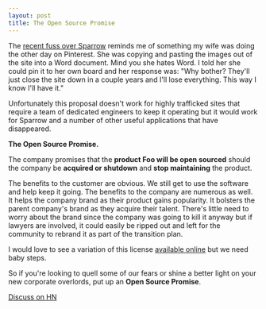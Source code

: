 ```yaml
---
layout: post
title: The Open Source Promise
---
```


The [recent fuss over Sparrow](http://mattgemmell.com/2012/07/21/entitlement-and-acquisition/) 
reminds me of something my wife was doing the other day on Pinterest. 
She was copying and pasting the images out of the site into a Word
document. Mind you she hates Word. I told her she could pin it to her
own board and her response was: "Why bother? They'll just close the site
down in a couple years and I'll lose everything.  This way I know I'll
have it."

Unfortunately this proposal doesn't work for highly trafficked sites
that require a team of dedicated engineers to keep it operating but it
would work for Sparrow and a number of other useful applications that have
disappeared.

**The Open Source Promise.**

The company promises that the **product Foo will be open sourced** should
the company be **acquired or shutdown** and **stop maintaining** the product.

The benefits to the customer are obvious. We still get to use the
software and help keep it going. The benefits to the company are
numerous as well. It helps the company brand as their product gains
popularity. It bolsters the parent company's brand as they acquire their
talent. There's little need to worry about the brand since the company
was going to kill it anyway but if lawyers are involved, it could easily
be ripped out and left for the community to rebrand it as part of the
transition plan.

I would love to see a variation of this license 
[available online](http://opensource.org/licenses/category) but we need
baby steps.

So if you're looking to quell some of our fears or shine a better light
on your new corporate overlords, put up an **Open Source Promise**.

[Discuss on HN](https://news.ycombinator.com/item?id=4288500)
